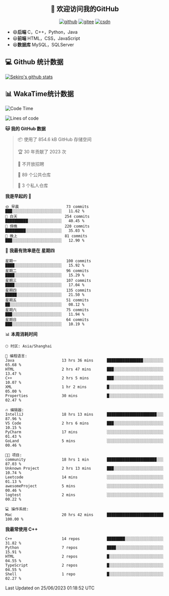 <h2 align="center">👋 欢迎访问我的GitHub</h2>
<p align="center">
  <a href="https://666wxy666.github.io/"><img src="https://img.shields.io/badge/GitHub-24292e" alt="github"></a>
  <a href="https://gitee.com/wxy_666"><img src="https://img.shields.io/badge/Gitee-fe7300" alt="gitee"></a>
  <a href="https://blog.csdn.net/WXY_666"><img src="https://img.shields.io/badge/CSDN-cf000e" alt="csdn"></a>
</p>

- 😄**后端** C，C++，Python，Java
- 😃**前端** HTML，CSS，JavaScript
- 😆**数据库** MySQL，SQLServer

## 💻 Github 统计数据
[![Sekiro's github stats](https://github-readme-stats.vercel.app/api?username=666WXY666)](https://666wxy666.github.io/)

## 📊 WakaTime统计数据

<!--START_SECTION:waka-->
![Code Time](http://img.shields.io/badge/Code%20Time-1%2C713%20hrs%2043%20mins-blue)

![Lines of code](https://img.shields.io/badge/%E4%BB%8E%E3%80%8CHello%20World%E3%80%8D%E8%B5%B7%E6%88%91%E5%B7%B2%E7%BB%8F%E5%86%99%E4%BA%86-5.6%20million%20%E8%A1%8C%E4%BB%A3%E7%A0%81-blue)

**🐱 我的 GitHub 数据** 

> 📦  使用了 854.6 kB GitHub 存储空间 
 > 
> 🏆 30 年贡献了 2023 次
 > 
> 🚫 不开放招聘
 > 
> 📜 89 个公共仓库 
 > 
> 🔑 3 个私人仓库 
 > 
**我是早起的 🐤** 

```text
🌞 早晨                     73 commits          ███░░░░░░░░░░░░░░░░░░░░░░   11.62 % 
🌆 白天                     254 commits         ██████████░░░░░░░░░░░░░░░   40.45 % 
🌃 傍晚                     220 commits         █████████░░░░░░░░░░░░░░░░   35.03 % 
🌙 晚上                     81 commits          ███░░░░░░░░░░░░░░░░░░░░░░   12.90 % 
```
📅 **我最有效率是在 星期四** 

```text
星期一                      100 commits         ████░░░░░░░░░░░░░░░░░░░░░   15.92 % 
星期二                      96 commits          ████░░░░░░░░░░░░░░░░░░░░░   15.29 % 
星期三                      107 commits         ████░░░░░░░░░░░░░░░░░░░░░   17.04 % 
星期四                      135 commits         █████░░░░░░░░░░░░░░░░░░░░   21.50 % 
星期五                      51 commits          ██░░░░░░░░░░░░░░░░░░░░░░░   08.12 % 
星期六                      75 commits          ███░░░░░░░░░░░░░░░░░░░░░░   11.94 % 
星期日                      64 commits          ███░░░░░░░░░░░░░░░░░░░░░░   10.19 % 
```


📊 **本周消耗时间** 

```text
🕑︎ 时区: Asia/Shanghai

💬 编程语言: 
Java                     13 hrs 36 mins      ████████████████░░░░░░░░░   65.68 % 
HTML                     2 hrs 47 mins       ███░░░░░░░░░░░░░░░░░░░░░░   13.47 % 
C++                      2 hrs 5 mins        ███░░░░░░░░░░░░░░░░░░░░░░   10.07 % 
XML                      1 hr 2 mins         █░░░░░░░░░░░░░░░░░░░░░░░░   05.00 % 
Properties               30 mins             █░░░░░░░░░░░░░░░░░░░░░░░░   02.47 % 

🔥 编辑器: 
IntelliJ                 18 hrs 13 mins      ██████████████████████░░░   87.96 % 
VS Code                  2 hrs 6 mins        ███░░░░░░░░░░░░░░░░░░░░░░   10.15 % 
PyCharm                  17 mins             ░░░░░░░░░░░░░░░░░░░░░░░░░   01.43 % 
GoLand                   5 mins              ░░░░░░░░░░░░░░░░░░░░░░░░░   00.46 % 

🐱‍💻 项目: 
community                18 hrs 1 min        ██████████████████████░░░   87.03 % 
Unknown Project          2 hrs 13 mins       ███░░░░░░░░░░░░░░░░░░░░░░   10.74 % 
Leetcode                 14 mins             ░░░░░░░░░░░░░░░░░░░░░░░░░   01.13 % 
awesomeProject           5 mins              ░░░░░░░░░░░░░░░░░░░░░░░░░   00.46 % 
logtest                  2 mins              ░░░░░░░░░░░░░░░░░░░░░░░░░   00.22 % 

💻 操作系统: 
Mac                      20 hrs 42 mins      █████████████████████████   100.00 % 
```

**我最常使用 C++** 

```text
C++                      14 repos            ████████░░░░░░░░░░░░░░░░░   31.82 % 
Python                   7 repos             ████░░░░░░░░░░░░░░░░░░░░░   15.91 % 
HTML                     2 repos             █░░░░░░░░░░░░░░░░░░░░░░░░   04.55 % 
TypeScript               2 repos             █░░░░░░░░░░░░░░░░░░░░░░░░   04.55 % 
Shell                    1 repo              █░░░░░░░░░░░░░░░░░░░░░░░░   02.27 % 
```




 Last Updated on 25/06/2023 01:18:52 UTC
<!--END_SECTION:waka-->

<!--
**666WXY666/666WXY666** is a ✨ _special_ ✨ repository because its `README.md` (this file) appears on your GitHub profile.

Here are some ideas to get you started:

- 🔭 I’m currently working on ...
- 🌱 I’m currently learning ...
- 👯 I’m looking to collaborate on ...
- 🤔 I’m looking for help with ...
- 💬 Ask me about ...
- 📫 How to reach me: ...
- 😄 Pronouns: ...
- ⚡ Fun fact: ...
-->
